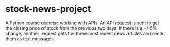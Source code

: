 # stock-news-project

A Python course exercise working with APIs. An API request is sent 
to get the closing price of stock from the previous two days. If 
there is a +/-5% change, another request gets the three most recent
news articles and sends them as text messages.